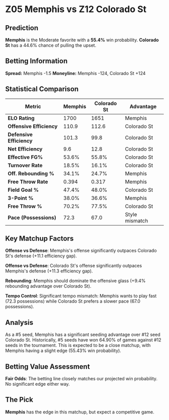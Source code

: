 # Z05 Memphis vs Z12 Colorado St

## Prediction
**Memphis** is the Moderate favorite with a **55.4%** win probability.
**Colorado St** has a 44.6% chance of pulling the upset.

## Betting Information
**Spread:** Memphis -1.5
**Moneyline:** Memphis -124, Colorado St +124

## Statistical Comparison

| Metric | Memphis | Colorado St | Advantage |
|--------|-----------------|-----------------|----------|
| **ELO Rating** | 1700 | 1651 | Memphis |
| **Offensive Efficiency** | 110.9 | 112.6 | Colorado St |
| **Defensive Efficiency** | 101.3 | 99.8 | Colorado St |
| **Net Efficiency** | 9.6 | 12.8 | Colorado St |
| **Effective FG%** | 53.6% | 55.8% | Colorado St |
| **Turnover Rate** | 18.5% | 16.1% | Colorado St |
| **Off. Rebounding %** | 34.1% | 24.7% | Memphis |
| **Free Throw Rate** | 0.394 | 0.317 | Memphis |
| **Field Goal %** | 47.4% | 48.0% | Colorado St |
| **3-Point %** | 38.0% | 36.6% | Memphis |
| **Free Throw %** | 70.2% | 77.5% | Colorado St |
| **Pace (Possessions)** | 72.3 | 67.0 | Style mismatch |

## Key Matchup Factors

**Offense vs Defense**: Memphis's offense significantly outpaces Colorado St's defense (+11.1 efficiency gap).

**Offense vs Defense**: Colorado St's offense significantly outpaces Memphis's defense (+11.3 efficiency gap).

**Rebounding**: Memphis should dominate the offensive glass (+9.4% rebounding advantage over Colorado St).

**Tempo Control**: Significant tempo mismatch: Memphis wants to play fast (72.3 possessions) while Colorado St prefers a slower pace (67.0 possessions).

## Analysis

As a #5 seed, Memphis has a significant seeding advantage over #12 seed Colorado St. Historically, #5 seeds have won 64.90% of games against #12 seeds in the tournament. This is expected to be a close matchup, with Memphis having a slight edge (55.43% win probability).

## Betting Value Assessment

**Fair Odds**: The betting line closely matches our projected win probability. No significant edge either way.

## The Pick

**Memphis** has the edge in this matchup, but expect a competitive game.

